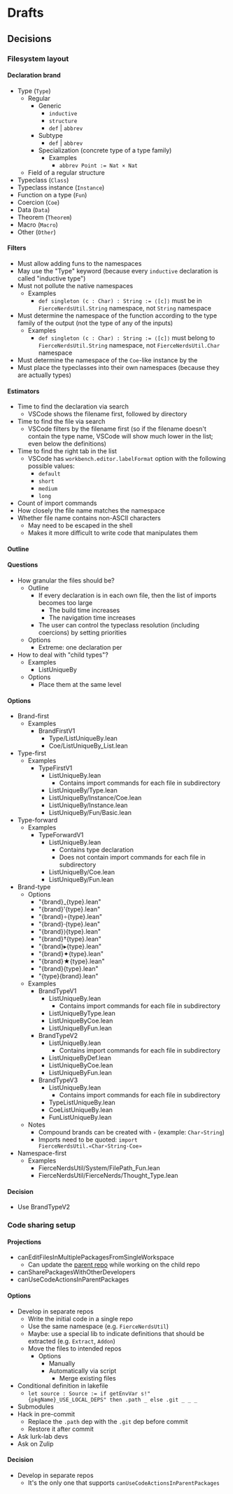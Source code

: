 # Drafts

## Decisions

### Filesystem layout

#### Declaration brand

* Type (`Type`)
  * Regular
    * Generic
      * `inductive`
      * `structure`
      * `def` | `abbrev`
    * Subtype
      * `def` | `abbrev`
    * Specialization (concrete type of a type family)
      * Examples
        * `abbrev Point := Nat × Nat`
  * Field of a regular structure
* Typeclass (`Class`)
* Typeclass instance (`Instance`)
* Function on a type (`Fun`)
* Coercion (`Coe`)
* Data (`Data`)
* Theorem (`Theorem`)
* Macro (`Macro`)
* Other (`Other`)

#### Filters

* Must allow adding funs to the namespaces
* May use the "Type" keyword (because every `inductive` declaration is called "inductive type")
* Must not pollute the native namespaces
  * Examples
    * `def singleton (c : Char) : String := ⟨[c]⟩` must be in `FierceNerdsUtil.String` namespace, not `String` namespace
* Must determine the namespace of the function according to the type family of the output (not the type of any of the inputs)
  * Examples
    * `def singleton (c : Char) : String := ⟨[c]⟩` must belong to `FierceNerdsUtil.String` namespace, not `FierceNerdsUtil.Char` namespace
* Must determine the namespace of the `Coe`-like instance by the 
* Must place the typeclasses into their own namespaces (because they are actually types)

#### Estimators

* Time to find the declaration via search
  * VSCode shows the filename first, followed by directory
* Time to find the file via search
  * VSCode filters by the filename first (so if the filename doesn't contain the type name, VSCode will show much lower in the list; even below the definitions)
* Time to find the right tab in the list
  * VSCode has `workbench.editor.labelFormat` option with the following possible values:
    * `default`
    * `short`
    * `medium`
    * `long`
* Count of import commands
* How closely the file name matches the namespace
* Whether file name contains non-ASCII characters
  * May need to be escaped in the shell
  * Makes it more difficult to write code that manipulates them

#### Outline

#### Questions

* How granular the files should be?
  * Outline
    * If every declaration is in each own file, then the list of imports becomes too large
      * The build time increases
      * The navigation time increases
    * The user can control the typeclass resolution (including coercions) by setting priorities
  * Options
    * Extreme: one declaration per 
* How to deal with "child types"?
  * Examples
    * ListUniqueBy
  * Options
    * Place them at the same level

#### Options

* Brand-first
  * Examples
    * BrandFirstV1
      * Type/ListUniqueBy.lean
      * Coe/ListUniqueBy_List.lean
* Type-first
  * Examples
    * TypeFirstV1
      * ListUniqueBy.lean
        * Contains import commands for each file in subdirectory
      * ListUniqueBy/Type.lean
      * ListUniqueBy/Instance/Coe.lean
      * ListUniqueBy/Instance.lean
      * ListUniqueBy/Fun/Basic.lean
* Type-forward
  * Examples
    * TypeForwardV1
      * ListUniqueBy.lean
        * Contains type declaration
        * Does not contain import commands for each file in subdirectory
      * ListUniqueBy/Coe.lean
      * ListUniqueBy/Fun.lean
* Brand-type
  * Options
    * "{brand}_{type}.lean"
    * "{brand}'{type}.lean"
    * "{brand}∘{type}.lean"
    * "{brand}·{type}.lean"
    * "{brand}⟩{type}.lean"
    * "{brand}†{type}.lean"
    * "{brand}▸{type}.lean"
    * "{brand}✦{type}.lean"
    * "{brand}★{type}.lean"
    * "{brand}{type}.lean"
    * "{type}{brand}.lean"
  * Examples
    * BrandTypeV1
      * ListUniqueBy.lean
        * Contains import commands for each file in subdirectory
      * ListUniqueByType.lean
      * ListUniqueByCoe.lean
      * ListUniqueByFun.lean
    * BrandTypeV2
      * ListUniqueBy.lean
        * Contains import commands for each file in subdirectory
      * ListUniqueByDef.lean
      * ListUniqueByCoe.lean
      * ListUniqueByFun.lean
    * BrandTypeV3
      * ListUniqueBy.lean
        * Contains import commands for each file in subdirectory
      * TypeListUniqueBy.lean
      * CoeListUniqueBy.lean
      * FunListUniqueBy.lean
  * Notes
    * Compound brands can be created with `∘` (example: `Char∘String`)
    * Imports need to be quoted: `import FierceNerdsUtil.«Char∘String·Coe»`
* Namespace-first
  * Examples
    * FierceNerdsUtil/System/FilePath_Fun.lean
    * FierceNerdsUtil/FierceNerds/Thought_Type.lean

#### Decision

* Use BrandTypeV2

### Code sharing setup

#### Projections

* canEditFilesInMultiplePackagesFromSingleWorkspace
  * Can update the [parent repo](./Definitions.md#parent-repo) while working on the child repo
* canSharePackagesWithOtherDevelopers
* canUseCodeActionsInParentPackages

#### Options

* Develop in separate repos
  * Write the initial code in a single repo
  * Use the same namespace (e.g. `FierceNerdsUtil`)
  * Maybe: use a special lib to indicate definitions that should be extracted (e.g. `Extract`, `Addon`)
  * Move the files to intended repos
    * Options
      * Manually
      * Automatically via script
        * Merge existing files
* Conditional definition in lakefile
  * `let source : Source := if getEnvVar s!"{pkgName}_USE_LOCAL_DEPS" then .path _ else .git _ _ _`
* Submodules
* Hack in pre-commit
  * Replace the `.path` dep with the `.git` dep before commit
  * Restore it after commit
* Ask lurk-lab devs
* Ask on Zulip

#### Decision

* Develop in separate repos
  * It's the only one that supports `canUseCodeActionsInParentPackages`

